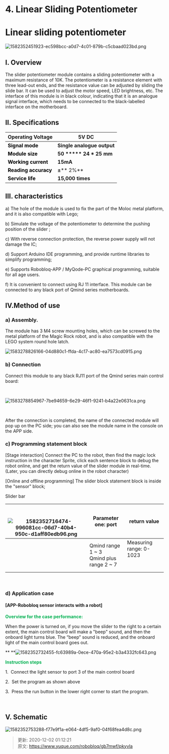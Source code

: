 # 4. Linear Sliding Potentiometer

# Linear sliding potentiometer
![1582352451923-ec598bcc-a0d7-4c01-879b-c5cbaad023bd.png](./img/-OPlbbRx9TH5BsX-/1582352451923-ec598bcc-a0d7-4c01-879b-c5cbaad023bd-748156.png)

## I. Overview
The slider potentiometer module contains a sliding potentiometer with a maximum resistance of 10K. The potentiometer is a resistance element with three lead-out ends, and the resistance value can be adjusted by sliding the slide bar. It can be used to adjust the motor speed, LED brightness, etc. The interface of this module is in black colour, indicating that it is an analogue signal interface, which needs to be connected to the black-labelled interface on the motherboard.

## Ⅱ. Specifications
| **Operating   Voltage** | **5V   DC** |
| --- | --- |
| **<font style="color:black;">Signal mode</font>** | **Single   analogue output** |
| **<font style="color:black;">Module size</font>** | **50 ***** 24 * 25 mm** |
| **<font style="color:black;">Working current</font>** | **15mA** |
| **<font style="color:black;">Reading accuracy</font>** | **±**** 2%** |
| **<font style="color:black;">Service life</font>** | **15,000   times** |


## Ⅲ. characteristics
a) The hole of the module is used to fix the part of the Moloc metal platform, and it is also compatible with Lego;     

b) Simulate the voltage of the potentiometer to determine the pushing position of the slider ;      

c) With reverse connection protection, the reverse power supply will not damage the IC;      

d) Support Arduino IDE programming, and provide runtime libraries to simplify programming;      

e) Supports Robobloq-APP / MyQode-PC graphical programming, suitable for all age users.      

f) It is convenient to connect using RJ 11 interface. This module can be connected to any black port of Qmind series motherboards.      

## Ⅳ.Method of use
### a) Assembly.     
The module has 3 M4 screw mounting holes, which can be screwed to the metal platform of the Magic Rock robot, and is also compatible with the LEGO system round hole latch.

![1583278826166-04d880c1-ffda-4c17-ac80-ea7573cd0915.png](./img/-OPlbbRx9TH5BsX-/1583278826166-04d880c1-ffda-4c17-ac80-ea7573cd0915-252009.png)

### b) Connection
Connect this module to any black RJ11 port of the Qmind series main control board:

 

![1583278854967-7be94659-6e29-46f1-9241-b4a22e0631ca.png](./img/-OPlbbRx9TH5BsX-/1583278854967-7be94659-6e29-46f1-9241-b4a22e0631ca-217991.png)

 

After the connection is completed, the name of the connected module will pop up on the PC side; you can also see the module name in the console on the APP side.

### c) Programming statement block     
[Stage interaction] Connect the PC to the robot, then find the magic lock instruction in the character Sprite, click each sentence block to debug the robot online, and get the return value of the slider module in real-time. (Later, you can directly debug online in the robot character)

[Online and offline programming] The slider block statement block is inside the "sensor" block;

Slider bar

| <br/><br/>![1582352716474-996081cc-06d7-40b4-950c-d1aff80edb96.png](./img/-OPlbbRx9TH5BsX-/1582352716474-996081cc-06d7-40b4-950c-d1aff80edb96-425413.png) | Parameter one: port | return value |
| --- | --- | --- |
| | Qmind   range 1   ~ 3<br/>Qmind   plus range 2   ~ 7 | Measuring range: 0-1023<br/><br/>**<font style="color:red;"> </font>** |


**<font style="color:white;"> </font>**

### d) Application case     
#### [APP-Robobloq sensor interacts with a robot]
**<font style="color:#00B050;">Overview for the case performance: </font>**

When the power is turned on, if you move the slider to the right to a certain extent, the main control board will make a "beep" sound, and then the onboard light turns blue. The “beep” sound is reduced, and the onboard light of the main control board goes out.

** **![1582352732455-fc63989a-0ece-470a-95e2-b3a4332fc643.png](./img/-OPlbbRx9TH5BsX-/1582352732455-fc63989a-0ece-470a-95e2-b3a4332fc643-248125.png)

**<font style="color:#00B050;">Instruction steps</font>**

1.  Connect the light sensor to port 3 of the main control board

2.  Set the program as shown above

3.  Press the run button in the lower right corner to start the program.

 

## V. Schematic
![1582352753288-f77e9f1a-e064-4df5-9af0-04f68fea4d8c.png](./img/-OPlbbRx9TH5BsX-/1582352753288-f77e9f1a-e064-4df5-9af0-04f68fea4d8c-767878.png)





> 更新: 2020-12-02 01:12:21  
> 原文: <https://www.yuque.com/robobloq/gb7mwf/pkyvla>